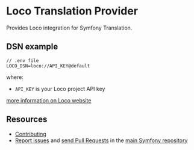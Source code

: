 Loco Translation Provider
=========================

Provides Loco integration for Symfony Translation.

DSN example
-----------

```
// .env file
LOCO_DSN=loco://API_KEY@default
```

where:
 - `API_KEY` is your Loco project API key

[more information on Loco website](https://localise.biz/help/developers/api-keys)

Resources
---------

  * [Contributing](https://symfony.com/doc/current/contributing/index.html)
  * [Report issues](https://github.com/symfony/symfony/issues) and
    [send Pull Requests](https://github.com/symfony/symfony/pulls)
    in the [main Symfony repository](https://github.com/symfony/symfony)
